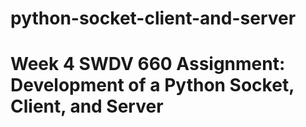 # python-socket-client-and-server

# Week 4 SWDV 660 Assignment: Development of a Python Socket, Client, and Server 
